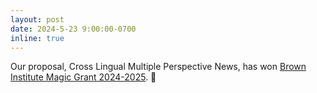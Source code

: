 ```yaml
---
layout: post
date: 2024-5-23 9:00:00-0700
inline: true
---
```


Our proposal, Cross Lingual Multiple Perspective News, has won [Brown Institute Magic Grant 2024-2025](https://brown.columbia.edu/2024-25-magic-grants/). 📸
